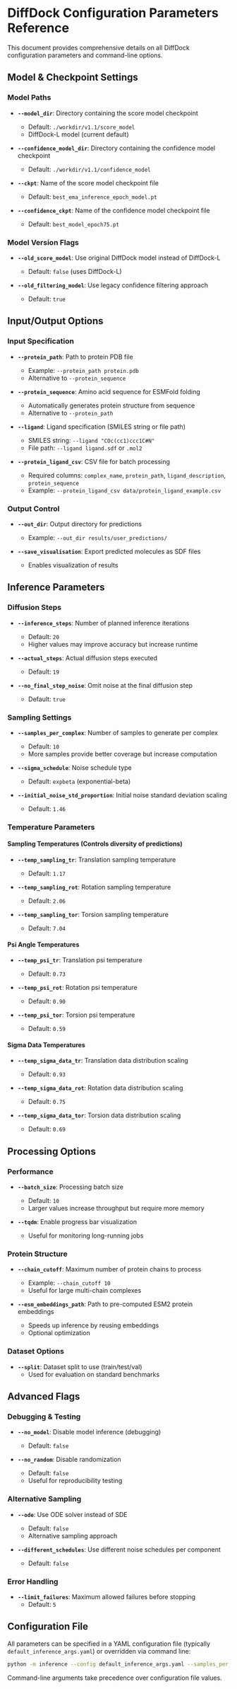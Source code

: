 # DiffDock Configuration Parameters Reference

This document provides comprehensive details on all DiffDock configuration parameters and command-line options.

## Model & Checkpoint Settings

### Model Paths
- **`--model_dir`**: Directory containing the score model checkpoint
  - Default: `./workdir/v1.1/score_model`
  - DiffDock-L model (current default)

- **`--confidence_model_dir`**: Directory containing the confidence model checkpoint
  - Default: `./workdir/v1.1/confidence_model`

- **`--ckpt`**: Name of the score model checkpoint file
  - Default: `best_ema_inference_epoch_model.pt`

- **`--confidence_ckpt`**: Name of the confidence model checkpoint file
  - Default: `best_model_epoch75.pt`

### Model Version Flags
- **`--old_score_model`**: Use original DiffDock model instead of DiffDock-L
  - Default: `false` (uses DiffDock-L)

- **`--old_filtering_model`**: Use legacy confidence filtering approach
  - Default: `true`

## Input/Output Options

### Input Specification
- **`--protein_path`**: Path to protein PDB file
  - Example: `--protein_path protein.pdb`
  - Alternative to `--protein_sequence`

- **`--protein_sequence`**: Amino acid sequence for ESMFold folding
  - Automatically generates protein structure from sequence
  - Alternative to `--protein_path`

- **`--ligand`**: Ligand specification (SMILES string or file path)
  - SMILES string: `--ligand "COc(cc1)ccc1C#N"`
  - File path: `--ligand ligand.sdf` or `.mol2`

- **`--protein_ligand_csv`**: CSV file for batch processing
  - Required columns: `complex_name`, `protein_path`, `ligand_description`, `protein_sequence`
  - Example: `--protein_ligand_csv data/protein_ligand_example.csv`

### Output Control
- **`--out_dir`**: Output directory for predictions
  - Example: `--out_dir results/user_predictions/`

- **`--save_visualisation`**: Export predicted molecules as SDF files
  - Enables visualization of results

## Inference Parameters

### Diffusion Steps
- **`--inference_steps`**: Number of planned inference iterations
  - Default: `20`
  - Higher values may improve accuracy but increase runtime

- **`--actual_steps`**: Actual diffusion steps executed
  - Default: `19`

- **`--no_final_step_noise`**: Omit noise at the final diffusion step
  - Default: `true`

### Sampling Settings
- **`--samples_per_complex`**: Number of samples to generate per complex
  - Default: `10`
  - More samples provide better coverage but increase computation

- **`--sigma_schedule`**: Noise schedule type
  - Default: `expbeta` (exponential-beta)

- **`--initial_noise_std_proportion`**: Initial noise standard deviation scaling
  - Default: `1.46`

### Temperature Parameters

#### Sampling Temperatures (Controls diversity of predictions)
- **`--temp_sampling_tr`**: Translation sampling temperature
  - Default: `1.17`

- **`--temp_sampling_rot`**: Rotation sampling temperature
  - Default: `2.06`

- **`--temp_sampling_tor`**: Torsion sampling temperature
  - Default: `7.04`

#### Psi Angle Temperatures
- **`--temp_psi_tr`**: Translation psi temperature
  - Default: `0.73`

- **`--temp_psi_rot`**: Rotation psi temperature
  - Default: `0.90`

- **`--temp_psi_tor`**: Torsion psi temperature
  - Default: `0.59`

#### Sigma Data Temperatures
- **`--temp_sigma_data_tr`**: Translation data distribution scaling
  - Default: `0.93`

- **`--temp_sigma_data_rot`**: Rotation data distribution scaling
  - Default: `0.75`

- **`--temp_sigma_data_tor`**: Torsion data distribution scaling
  - Default: `0.69`

## Processing Options

### Performance
- **`--batch_size`**: Processing batch size
  - Default: `10`
  - Larger values increase throughput but require more memory

- **`--tqdm`**: Enable progress bar visualization
  - Useful for monitoring long-running jobs

### Protein Structure
- **`--chain_cutoff`**: Maximum number of protein chains to process
  - Example: `--chain_cutoff 10`
  - Useful for large multi-chain complexes

- **`--esm_embeddings_path`**: Path to pre-computed ESM2 protein embeddings
  - Speeds up inference by reusing embeddings
  - Optional optimization

### Dataset Options
- **`--split`**: Dataset split to use (train/test/val)
  - Used for evaluation on standard benchmarks

## Advanced Flags

### Debugging & Testing
- **`--no_model`**: Disable model inference (debugging)
  - Default: `false`

- **`--no_random`**: Disable randomization
  - Default: `false`
  - Useful for reproducibility testing

### Alternative Sampling
- **`--ode`**: Use ODE solver instead of SDE
  - Default: `false`
  - Alternative sampling approach

- **`--different_schedules`**: Use different noise schedules per component
  - Default: `false`

### Error Handling
- **`--limit_failures`**: Maximum allowed failures before stopping
  - Default: `5`

## Configuration File

All parameters can be specified in a YAML configuration file (typically `default_inference_args.yaml`) or overridden via command line:

```bash
python -m inference --config default_inference_args.yaml --samples_per_complex 20
```

Command-line arguments take precedence over configuration file values.
